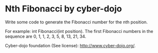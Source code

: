 # Nth Fibonacci by cyber-dojo

Write some code to generate the Fibonacci number for the nth position.

For example: int Fibonacci(int position). The first Fibonacci numbers in the sequence are 0, 1, 1, 2, 3, 5, 8, 13, 21, 34.

Cyber-dojo foundation (See license): http://www.cyber-dojo.org/.
